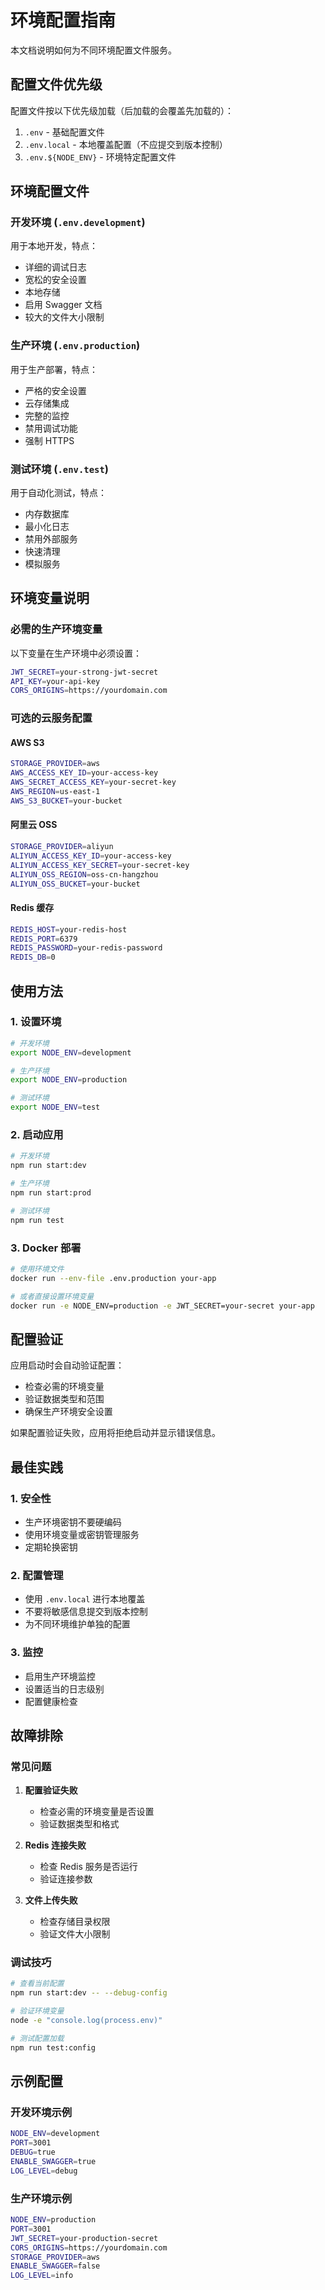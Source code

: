 # 环境配置指南

本文档说明如何为不同环境配置文件服务。

## 配置文件优先级

配置文件按以下优先级加载（后加载的会覆盖先加载的）：

1. `.env` - 基础配置文件
2. `.env.local` - 本地覆盖配置（不应提交到版本控制）
3. `.env.${NODE_ENV}` - 环境特定配置文件

## 环境配置文件

### 开发环境 (`.env.development`)

用于本地开发，特点：
- 详细的调试日志
- 宽松的安全设置
- 本地存储
- 启用 Swagger 文档
- 较大的文件大小限制

### 生产环境 (`.env.production`)

用于生产部署，特点：
- 严格的安全设置
- 云存储集成
- 完整的监控
- 禁用调试功能
- 强制 HTTPS

### 测试环境 (`.env.test`)

用于自动化测试，特点：
- 内存数据库
- 最小化日志
- 禁用外部服务
- 快速清理
- 模拟服务

## 环境变量说明

### 必需的生产环境变量

以下变量在生产环境中必须设置：

```bash
JWT_SECRET=your-strong-jwt-secret
API_KEY=your-api-key
CORS_ORIGINS=https://yourdomain.com
```

### 可选的云服务配置

#### AWS S3
```bash
STORAGE_PROVIDER=aws
AWS_ACCESS_KEY_ID=your-access-key
AWS_SECRET_ACCESS_KEY=your-secret-key
AWS_REGION=us-east-1
AWS_S3_BUCKET=your-bucket
```

#### 阿里云 OSS
```bash
STORAGE_PROVIDER=aliyun
ALIYUN_ACCESS_KEY_ID=your-access-key
ALIYUN_ACCESS_KEY_SECRET=your-secret-key
ALIYUN_OSS_REGION=oss-cn-hangzhou
ALIYUN_OSS_BUCKET=your-bucket
```

#### Redis 缓存
```bash
REDIS_HOST=your-redis-host
REDIS_PORT=6379
REDIS_PASSWORD=your-redis-password
REDIS_DB=0
```

## 使用方法

### 1. 设置环境

```bash
# 开发环境
export NODE_ENV=development

# 生产环境
export NODE_ENV=production

# 测试环境
export NODE_ENV=test
```

### 2. 启动应用

```bash
# 开发环境
npm run start:dev

# 生产环境
npm run start:prod

# 测试环境
npm run test
```

### 3. Docker 部署

```bash
# 使用环境文件
docker run --env-file .env.production your-app

# 或者直接设置环境变量
docker run -e NODE_ENV=production -e JWT_SECRET=your-secret your-app
```

## 配置验证

应用启动时会自动验证配置：

- 检查必需的环境变量
- 验证数据类型和范围
- 确保生产环境安全设置

如果配置验证失败，应用将拒绝启动并显示错误信息。

## 最佳实践

### 1. 安全性
- 生产环境密钥不要硬编码
- 使用环境变量或密钥管理服务
- 定期轮换密钥

### 2. 配置管理
- 使用 `.env.local` 进行本地覆盖
- 不要将敏感信息提交到版本控制
- 为不同环境维护单独的配置

### 3. 监控
- 启用生产环境监控
- 设置适当的日志级别
- 配置健康检查

## 故障排除

### 常见问题

1. **配置验证失败**
   - 检查必需的环境变量是否设置
   - 验证数据类型和格式

2. **Redis 连接失败**
   - 检查 Redis 服务是否运行
   - 验证连接参数

3. **文件上传失败**
   - 检查存储目录权限
   - 验证文件大小限制

### 调试技巧

```bash
# 查看当前配置
npm run start:dev -- --debug-config

# 验证环境变量
node -e "console.log(process.env)"

# 测试配置加载
npm run test:config
```

## 示例配置

### 开发环境示例
```bash
NODE_ENV=development
PORT=3001
DEBUG=true
ENABLE_SWAGGER=true
LOG_LEVEL=debug
```

### 生产环境示例
```bash
NODE_ENV=production
PORT=3001
JWT_SECRET=your-production-secret
CORS_ORIGINS=https://yourdomain.com
STORAGE_PROVIDER=aws
ENABLE_SWAGGER=false
LOG_LEVEL=info
```
